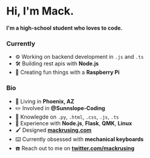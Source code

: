 # Hi, I'm Mack.

**I'm a high-school student who loves to code.**

### Currently

- ⚙️ Working on backend development in `.js` and `.ts`
- 🛠 Building rest apis with **Node.js**
- 🥧 Creating fun things with a **Raspberry Pi**

### Bio

- 📍 Living in **Phoenix, AZ**
- ✏️ Involved in **@Sunnslope-Coding**
- 🧠 Knowlegde on `.py`, `.html`, `.css`, `.js`, `.ts`
- 🔨 Experience with **Node.js**, **Flask**, **QMK**, **Linux**
- 🖌 Designed **[mackrusing.com](https://mackrusing.com)**
- ⌨️ Currently obsessed with **mechanical keyboards**
- ☎️ Reach out to me on **[twitter.com/mackrusing](https://twitter.com/mackrusing)**
